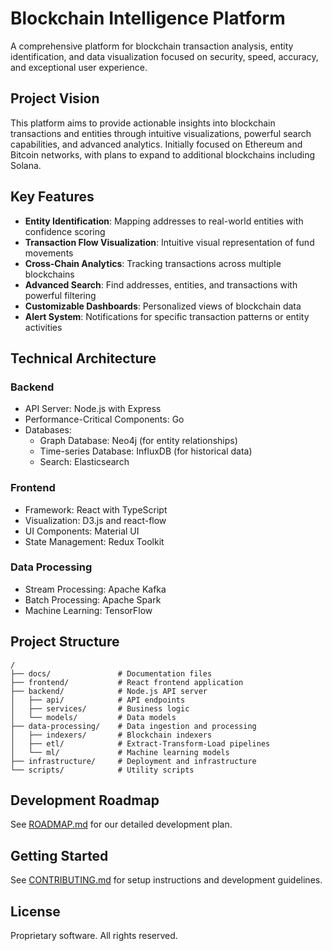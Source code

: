 # Blockchain Intelligence Platform

A comprehensive platform for blockchain transaction analysis, entity identification, and data visualization focused on security, speed, accuracy, and exceptional user experience.

## Project Vision

This platform aims to provide actionable insights into blockchain transactions and entities through intuitive visualizations, powerful search capabilities, and advanced analytics. Initially focused on Ethereum and Bitcoin networks, with plans to expand to additional blockchains including Solana.

## Key Features

- **Entity Identification**: Mapping addresses to real-world entities with confidence scoring
- **Transaction Flow Visualization**: Intuitive visual representation of fund movements
- **Cross-Chain Analytics**: Tracking transactions across multiple blockchains
- **Advanced Search**: Find addresses, entities, and transactions with powerful filtering
- **Customizable Dashboards**: Personalized views of blockchain data
- **Alert System**: Notifications for specific transaction patterns or entity activities

## Technical Architecture

### Backend
- API Server: Node.js with Express
- Performance-Critical Components: Go
- Databases:
  - Graph Database: Neo4j (for entity relationships)
  - Time-series Database: InfluxDB (for historical data)
  - Search: Elasticsearch

### Frontend
- Framework: React with TypeScript
- Visualization: D3.js and react-flow
- UI Components: Material UI
- State Management: Redux Toolkit

### Data Processing
- Stream Processing: Apache Kafka
- Batch Processing: Apache Spark
- Machine Learning: TensorFlow

## Project Structure

```
/
├── docs/               # Documentation files
├── frontend/           # React frontend application
├── backend/            # Node.js API server
│   ├── api/            # API endpoints
│   ├── services/       # Business logic
│   └── models/         # Data models
├── data-processing/    # Data ingestion and processing
│   ├── indexers/       # Blockchain indexers
│   ├── etl/            # Extract-Transform-Load pipelines
│   └── ml/             # Machine learning models
├── infrastructure/     # Deployment and infrastructure
└── scripts/            # Utility scripts
```

## Development Roadmap

See [ROADMAP.md](./docs/ROADMAP.md) for our detailed development plan.

## Getting Started

See [CONTRIBUTING.md](./docs/CONTRIBUTING.md) for setup instructions and development guidelines.

## License

Proprietary software. All rights reserved.